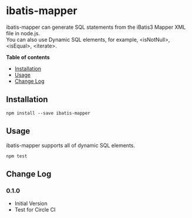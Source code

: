 # ibatis-mapper #

ibatis-mapper can generate SQL statements from the iBatis3 Mapper XML file in node.js. <br>
You can also use Dynamic SQL elements, for example, &lt;isNotNull&gt;, &lt;isEqual&gt;, &lt;iterate&gt;.

__Table of contents__

 - [Installation](#installation)
 - [Usage](#usage)
 - [Change Log](#change-log)

## Installation ##

```
npm install --save ibatis-mapper
```

## Usage ##
ibatis-mapper supports all of dynamic SQL elements.<br>
```
npm test
```

## Change Log ##

### 0.1.0 ###

* Initial Version
* Test for Circle CI
